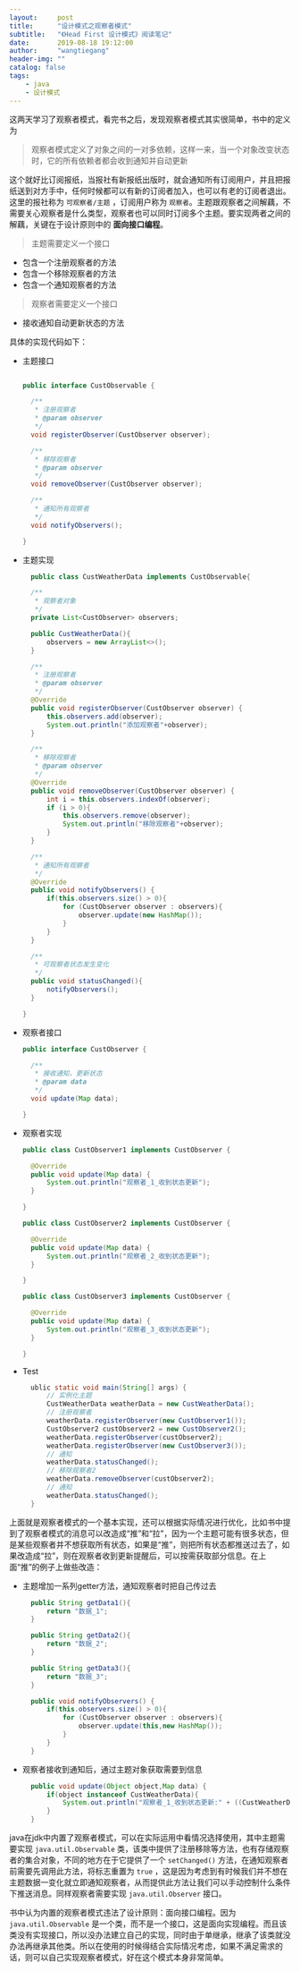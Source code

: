 ```yaml
---
layout:     post
title:      "设计模式之观察者模式"
subtitle:   "《Head First 设计模式》阅读笔记"
date:       2019-08-18 19:12:00
author:     "wangtiegang"
header-img: ""
catalog: false
tags:
    - java
    - 设计模式
---
```


这两天学习了观察者模式，看完书之后，发现观察者模式其实很简单，书中的定义为

> 观察者模式定义了对象之间的一对多依赖，这样一来，当一个对象改变状态时，它的所有依赖者都会收到通知并自动更新

这个就好比订阅报纸，当报社有新报纸出版时，就会通知所有订阅用户，并且把报纸送到对方手中，任何时候都可以有新的订阅者加入，也可以有老的订阅者退出。
这里的报社称为 ```可观察者/主题``` ，订阅用户称为 ```观察者```。主题跟观察者之间解藕，不需要关心观察者是什么类型，观察者也可以同时订阅多个主题。要实现两者之间的解藕，关键在于设计原则中的 **面向接口编程**。

> 主题需要定义一个接口
  
* 包含一个注册观察者的方法
* 包含一个移除观察者的方法
* 包含一个通知观察者的方法

> 观察者需要定义一个接口

* 接收通知自动更新状态的方法

具体的实现代码如下：

* 主题接口
  
  ```java

  public interface CustObservable {

    /**
     * 注册观察者
     * @param observer
     */
    void registerObserver(CustObserver observer);

    /**
     * 移除观察者
     * @param observer
     */
    void removeObserver(CustObserver observer);

    /**
     * 通知所有观察者
     */
    void notifyObservers();

  }
  ```

* 主题实现
  
  ```java
    public class CustWeatherData implements CustObservable{

    /**
     * 观察者对象
     */
    private List<CustObserver> observers;

    public CustWeatherData(){
        observers = new ArrayList<>();
    }

    /**
     * 注册观察者
     * @param observer
     */
    @Override
    public void registerObserver(CustObserver observer) {
        this.observers.add(observer);
        System.out.println("添加观察者"+observer);
    }

    /**
     * 移除观察者
     * @param observer
     */
    @Override
    public void removeObserver(CustObserver observer) {
        int i = this.observers.indexOf(observer);
        if (i > 0){
            this.observers.remove(observer);
            System.out.println("移除观察者"+observer);
        }
    }

    /**
     * 通知所有观察者
     */
    @Override
    public void notifyObservers() {
        if(this.observers.size() > 0){
            for (CustObserver observer : observers){
                observer.update(new HashMap());
            }
        }
    }

    /**
     * 可观察者状态发生变化
     */
    public void statusChanged(){
        notifyObservers();
    }

  }
  ```

* 观察者接口

  ```java
  public interface CustObserver {

    /**
     * 接收通知，更新状态
     * @param data
     */
    void update(Map data);

  }
  ```

* 观察者实现
  
  ```java
  public class CustObserver1 implements CustObserver {

    @Override
    public void update(Map data) {
        System.out.println("观察者_1_收到状态更新");
    }

  }

  public class CustObserver2 implements CustObserver {

    @Override
    public void update(Map data) {
        System.out.println("观察者_2_收到状态更新");
    }

  }

  public class CustObserver3 implements CustObserver {

    @Override
    public void update(Map data) {
        System.out.println("观察者_3_收到状态更新");
    }

  }
  ```

* Test
  
  ```java
    ublic static void main(String[] args) {
        // 实例化主题
        CustWeatherData weatherData = new CustWeatherData();
        // 注册观察者
        weatherData.registerObserver(new CustObserver1());
        CustObserver2 custObserver2 = new CustObserver2();
        weatherData.registerObserver(custObserver2);
        weatherData.registerObserver(new CustObserver3());
        // 通知
        weatherData.statusChanged();
        // 移除观察者2
        weatherData.removeObserver(custObserver2);
        // 通知
        weatherData.statusChanged();
    }
  ```

上面就是观察者模式的一个基本实现，还可以根据实际情况进行优化，比如书中提到了观察者模式的消息可以改造成“推”和“拉”，因为一个主题可能有很多状态，但是某些观察者并不想获取所有状态，如果是“推”，则把所有状态都推送过去了，如果改造成“拉”，则在观察者收到更新提醒后，可以按需获取部分信息。在上面“推”的例子上做些改造：

* 主题增加一系列getter方法，通知观察者时把自己传过去
  
  ```java
    public String getData1(){
        return "数据_1";
    }

    public String getData2(){
        return "数据_2";
    }

    public String getData3(){
        return "数据_3";
    }
  ```

  ```java
    public void notifyObservers() {
        if(this.observers.size() > 0){
            for (CustObserver observer : observers){
                observer.update(this,new HashMap());
            }
        }
    }
  ```

* 观察者接收到通知后，通过主题对象获取需要到信息
  
  ```java
    public void update(Object object,Map data) {
        if(object instanceof CustWeatherData){
            System.out.println("观察者_1_收到状态更新:" + ((CustWeatherData) object).getData1());
        }
    }
  ```

java在jdk中内置了观察者模式，可以在实际运用中看情况选择使用，其中主题需要实现 ```java.util.Observable``` 类，该类中提供了注册移除等方法，也有存储观察者的集合对象，不同的地方在于它提供了一个 ```setChanged()``` 方法，在通知观察者前需要先调用此方法，将标志重置为 ```true``` ，这是因为考虑到有时候我们并不想在主题数据一变化就立即通知观察者，从而提供此方法让我们可以手动控制什么条件下推送消息。同样观察者需要实现 ```java.util.Observer``` 接口。

书中认为内置的观察者模式违法了设计原则：面向接口编程。因为 ```java.util.Observable``` 是一个类，而不是一个接口，这是面向实现编程。而且该类没有实现接口，所以没办法建立自己的实现，同时由于单继承，继承了该类就没办法再继承其他类。所以在使用的时候得结合实际情况考虑，如果不满足需求的话，则可以自己实现观察者模式，好在这个模式本身非常简单。